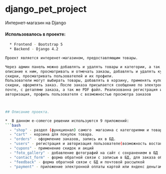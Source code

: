 # django_pet_project
Интернет-магазин на Django

#### Использовалось в проекте:
```bash
  * Frontend - Bootstrap 5
  * Backend - Django 4.2

Проект является интеренет-магазином, предоставляющим товары.

Через админ панель можно добавлять и удалять товары и категории, а так же 
описание к ним, просматривать и отмечать заказы, добавлять и удалять купоны на 
скидки, просматривать пользователей и их профили.
Пользователи могут выбирать товары, добавлять в корзину, применять купоны на 
скидки, оформлять заказ. После заказа присылается сообщение по электронной 
почте, с деталями заказа, а так же PDF файл. Реализованна регистрация и 
авторизация, профиль пользователя с возможностью просмотра заказов



## Описание проекта.

*  В данном e-comerce решении используются 9 приложений:
```bash
  - "shop" - раздел (функционал) самого  магазина с категориями и товарами.  
  - "cart" - корзина для покупок товара.
  - "orders" - оформление заказов, запись их в БД.
  - "users" - регистрация и авторизация пользователе(возможность востановить пароль или изменить наомер ntktajyf)
  - "cupons" - применение скидок и акций
  - "foto_gallery" - добавление фотографий на сайт с сохранением в БД
  - "contact_form" - форма обратной связи с записью в БД, для заказа обратного звонка
  - "feedback" - форма обратной связи с БД и почтовой рассылкой 
  - "payment" - приложение электронной оплаты картой или яндекс деньгами в данном случае настроина но отключенна
 ``` 